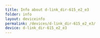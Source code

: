 ```yaml
---
title: Info about d-link_dir-615_e2_e3
folder: info
layout: deviceinfo
permalink: /devices/d-link_dir-615_e2_e3/
device: d-link_dir-615_e2_e3
---
```

